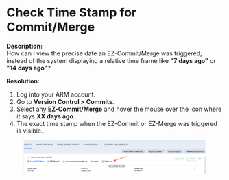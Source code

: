 # Check Time Stamp for Commit/Merge

**Description:**\
How can I view the precise date an EZ-Commit/Merge was triggered, instead of the system displaying a relative time frame like **"7 days ago"** or **"14 days ago"**?

**Resolution:**

1. Log into your ARM account.
2. Go to **Version Control > Commits**.
3. Select any **EZ-Commit/Merge** and hover the mouse over the icon where it says **XX days ago**.
4. The exact time stamp when the EZ-Commit or EZ-Merge was triggered is visible.

<figure><img src="../../../../.gitbook/assets/image (31) (1) (1).png" alt=""><figcaption></figcaption></figure>
